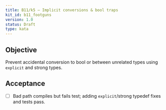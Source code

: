 ```yaml
---
title: B11/k5 — Implicit conversions & bool traps
kit_id: b11_footguns
version: 1.0
status: Draft
type: kata
---
```

## Objective
Prevent accidental conversion to bool or between unrelated types using `explicit` and strong types.
## Acceptance
- [ ] Bad path compiles but fails test; adding `explicit`/strong typedef fixes and tests pass.
